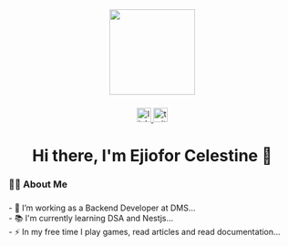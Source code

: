 <div align="center">
  <img height="150" src="https://avatars.githubusercontent.com/u/121381551?v=4"  />
</div>

###

<div align="center">
  <a href="https://www.linkedin.com/in/ejiofor-celestine-740b90251/" target="_blank">
    <img src="https://img.shields.io/static/v1?message=LinkedIn&logo=linkedin&label=&color=0077B5&logoColor=white&labelColor=&style=for-the-badge" height="25" alt="linkedin logo"  />
  </a>
  <a href="https://twitter.com/TheCyberVerse1" target="_blank">
    <img src="https://img.shields.io/static/v1?message=Twitter&logo=twitter&label=&color=1DA1F2&logoColor=white&labelColor=&style=for-the-badge" height="25" alt="twitter logo"  />
  </a>
</div>

###

<h1 align="center">Hi there, I'm Ejiofor Celestine 👋</h1>

###

<h3 align="left">👩‍💻  About Me</h3>

###

<p align="left">- 🔭 I’m working as a Backend Developer at DMS...<br>- 📚 I'm currently learning DSA and Nestjs...<br>- ⚡ In my free time I play games, read articles and read documentation...</p>

###
